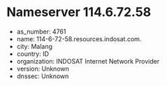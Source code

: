 # Nameserver 114.6.72.58

* as_number: 4761
* name: 114-6-72-58.resources.indosat.com.
* city: Malang
* country: ID
* organization: INDOSAT Internet Network Provider
* version: Unknown
* dnssec: Unknown
